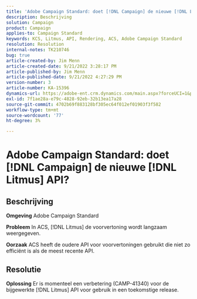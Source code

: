 ```yaml
---
title: 'Adobe Campaign Standard: doet [!DNL Campaign] de nieuwe [!DNL Litmus] API?'
description: Beschrijving
solution: Campaign
product: Campaign
applies-to: Campaign Standard
keywords: KCS, Litmus, API, Rendering, ACS, Adobe Campaign Standard
resolution: Resolution
internal-notes: TK210746
bug: true
article-created-by: Jim Menn
article-created-date: 9/21/2022 3:28:17 PM
article-published-by: Jim Menn
article-published-date: 9/21/2022 4:27:29 PM
version-number: 3
article-number: KA-15396
dynamics-url: https://adobe-ent.crm.dynamics.com/main.aspx?forceUCI=1&pagetype=entityrecord&etn=knowledgearticle&id=8c66a603-c239-ed11-9db1-0022480866ad
exl-id: 7f1ae28a-e79c-4828-92eb-32b13ea17a28
source-git-commit: 4702b69f883128bf305ec64f012ef01903f3f582
workflow-type: tm+mt
source-wordcount: '77'
ht-degree: 3%

---
```


# Adobe Campaign Standard: doet [!DNL Campaign] de nieuwe [!DNL Litmus] API?

## Beschrijving


<b>Omgeving</b>
Adobe Campaign Standard

<b>Probleem</b>
In ACS, [!DNL Litmus] de voorvertoning wordt langzaam weergegeven.

<b>Oorzaak</b>
ACS heeft de oudere API voor voorvertoningen gebruikt die niet zo efficiënt is als de meest recente API.


## Resolutie


<b>Oplossing</b>
Er is momenteel een verbetering (CAMP-41340) voor de bijgewerkte [!DNL Litmus] API voor gebruik in een toekomstige release.
